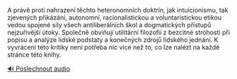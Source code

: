 
A právě proti nahrazení těchto heteronomních doktrín, jak intuicionismu, tak zjevených přikázání, autonomní, racionalistickou a voluntaristickou etikou vedou spojené síly všech antiliberálních škol a dogmatických přístupů nejzuřivější útoky. Společně obviňují utilitární filozofii z bezcitné strohosti při popisu a analýze lidské podstaty a konečných zdrojů lidského jednání. K vyvrácení této kritiky není potřeba nic více než to, co lze nalézt na každé stránce této knihy.

[🔊 Poslechnout audio](/data/7-paragraphs/audio/chapter_169/para_009-A-prv-proti-nahrazen-tchto-heteronomnch-doktr.mp3)
